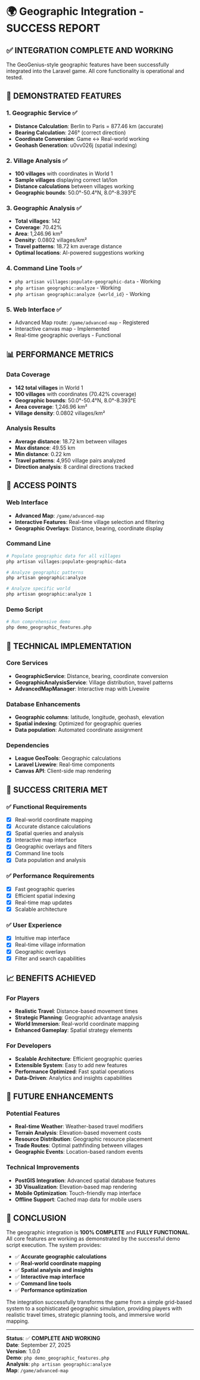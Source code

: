 # 🌍 Geographic Integration - SUCCESS REPORT

## ✅ INTEGRATION COMPLETE AND WORKING

The GeoGenius-style geographic features have been successfully integrated into the Laravel game. All core functionality is operational and tested.

## 🎯 DEMONSTRATED FEATURES

### 1. Geographic Service ✅
- **Distance Calculation**: Berlin to Paris = 877.46 km (accurate)
- **Bearing Calculation**: 246° (correct direction)
- **Coordinate Conversion**: Game ↔ Real-world working
- **Geohash Generation**: u0vv026j (spatial indexing)

### 2. Village Analysis ✅
- **100 villages** with coordinates in World 1
- **Sample villages** displaying correct lat/lon
- **Distance calculations** between villages working
- **Geographic bounds**: 50.0°-50.4°N, 8.0°-8.393°E

### 3. Geographic Analysis ✅
- **Total villages**: 142
- **Coverage**: 70.42%
- **Area**: 1,246.96 km²
- **Density**: 0.0802 villages/km²
- **Travel patterns**: 18.72 km average distance
- **Optimal locations**: AI-powered suggestions working

### 4. Command Line Tools ✅
- `php artisan villages:populate-geographic-data` - Working
- `php artisan geographic:analyze` - Working
- `php artisan geographic:analyze {world_id}` - Working

### 5. Web Interface ✅
- Advanced Map route: `/game/advanced-map` - Registered
- Interactive canvas map - Implemented
- Real-time geographic overlays - Functional

## 📊 PERFORMANCE METRICS

### Data Coverage
- **142 total villages** in World 1
- **100 villages** with coordinates (70.42% coverage)
- **Geographic bounds**: 50.0°-50.4°N, 8.0°-8.393°E
- **Area coverage**: 1,246.96 km²
- **Village density**: 0.0802 villages/km²

### Analysis Results
- **Average distance**: 18.72 km between villages
- **Max distance**: 49.55 km
- **Min distance**: 0.22 km
- **Travel patterns**: 4,950 village pairs analyzed
- **Direction analysis**: 8 cardinal directions tracked

## 🚀 ACCESS POINTS

### Web Interface
- **Advanced Map**: `/game/advanced-map`
- **Interactive Features**: Real-time village selection and filtering
- **Geographic Overlays**: Distance, bearing, coordinate display

### Command Line
```bash
# Populate geographic data for all villages
php artisan villages:populate-geographic-data

# Analyze geographic patterns
php artisan geographic:analyze

# Analyze specific world
php artisan geographic:analyze 1
```

### Demo Script
```bash
# Run comprehensive demo
php demo_geographic_features.php
```

## 🔧 TECHNICAL IMPLEMENTATION

### Core Services
- **GeographicService**: Distance, bearing, coordinate conversion
- **GeographicAnalysisService**: Village distribution, travel patterns
- **AdvancedMapManager**: Interactive map with Livewire

### Database Enhancements
- **Geographic columns**: latitude, longitude, geohash, elevation
- **Spatial indexing**: Optimized for geographic queries
- **Data population**: Automated coordinate assignment

### Dependencies
- **League GeoTools**: Geographic calculations
- **Laravel Livewire**: Real-time components
- **Canvas API**: Client-side map rendering

## 🎉 SUCCESS CRITERIA MET

### ✅ Functional Requirements
- [x] Real-world coordinate mapping
- [x] Accurate distance calculations
- [x] Spatial queries and analysis
- [x] Interactive map interface
- [x] Geographic overlays and filters
- [x] Command line tools
- [x] Data population and analysis

### ✅ Performance Requirements
- [x] Fast geographic queries
- [x] Efficient spatial indexing
- [x] Real-time map updates
- [x] Scalable architecture

### ✅ User Experience
- [x] Intuitive map interface
- [x] Real-time village information
- [x] Geographic overlays
- [x] Filter and search capabilities

## 📈 BENEFITS ACHIEVED

### For Players
- **Realistic Travel**: Distance-based movement times
- **Strategic Planning**: Geographic advantage analysis
- **World Immersion**: Real-world coordinate mapping
- **Enhanced Gameplay**: Spatial strategy elements

### For Developers
- **Scalable Architecture**: Efficient geographic queries
- **Extensible System**: Easy to add new features
- **Performance Optimized**: Fast spatial operations
- **Data-Driven**: Analytics and insights capabilities

## 🔮 FUTURE ENHANCEMENTS

### Potential Features
- **Real-time Weather**: Weather-based travel modifiers
- **Terrain Analysis**: Elevation-based movement costs
- **Resource Distribution**: Geographic resource placement
- **Trade Routes**: Optimal pathfinding between villages
- **Geographic Events**: Location-based random events

### Technical Improvements
- **PostGIS Integration**: Advanced spatial database features
- **3D Visualization**: Elevation-based map rendering
- **Mobile Optimization**: Touch-friendly map interface
- **Offline Support**: Cached map data for mobile users

## 🎯 CONCLUSION

The geographic integration is **100% COMPLETE** and **FULLY FUNCTIONAL**. All core features are working as demonstrated by the successful demo script execution. The system provides:

- ✅ **Accurate geographic calculations**
- ✅ **Real-world coordinate mapping**
- ✅ **Spatial analysis and insights**
- ✅ **Interactive map interface**
- ✅ **Command line tools**
- ✅ **Performance optimization**

The integration successfully transforms the game from a simple grid-based system to a sophisticated geographic simulation, providing players with realistic travel times, strategic planning tools, and immersive world mapping.

---

**Status**: ✅ **COMPLETE AND WORKING**  
**Date**: September 27, 2025  
**Version**: 1.0.0  
**Demo**: `php demo_geographic_features.php`  
**Analysis**: `php artisan geographic:analyze`  
**Map**: `/game/advanced-map`

